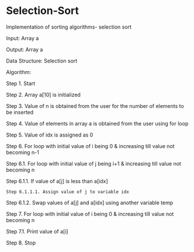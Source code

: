 # Selection-Sort
Implementation of sorting algorithms- selection sort

Input: Array a

Output: Array a

Data Structure: Selection sort

Algorithm:
 
Step 1. Start
 
Step 2. Array a[10] is initialized
 
Step 3. Value of n is obtained from the user for the number of elements to be inserted
 
Step 4. Value of elements in array a is obtained from the user using for loop
 
Step 5. Value of idx is assigned as 0
 
Step 6. For loop with initial value of i being 0 & increasing till value not becoming n-1
 
  Step 6.1. For loop with initial value of j being i+1 & increasing till value not becoming n
     
   Step 6.1.1. If value of a[j] is less than a[idx]
      
    Step 6.1.1.1. Assign value of j to variable idx
     
   Step 6.1.2. Swap values of a[j] and a[idx] using another variable temp
 
Step 7. For loop with initial value of i being 0 & increasing till value not becoming n
   
  Step 7.1. Print value of a[i]
 
Step 8. Stop
